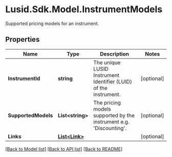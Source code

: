 # Lusid.Sdk.Model.InstrumentModels
Supported pricing models for an instrument.

## Properties

Name | Type | Description | Notes
------------ | ------------- | ------------- | -------------
**InstrumentId** | **string** | The unique LUSID Instrument Identifier (LUID) of the instrument. | [optional] 
**SupportedModels** | **List&lt;string&gt;** | The pricing models supported by the instrument e.g. &#39;Discounting&#39;. | [optional] 
**Links** | [**List&lt;Link&gt;**](Link.md) |  | [optional] 

[[Back to Model list]](../README.md#documentation-for-models) [[Back to API list]](../README.md#documentation-for-api-endpoints) [[Back to README]](../README.md)

